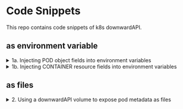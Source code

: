 # Code Snippets

This repo contains code snippets of k8s downwardAPI.

## as environment variable
<details><summary>1a. Injecting POD object fields into environment variables</summary>
  <p>
    
  ```
  apiVersion: v1
  kind: Pod
  metadata:
    name: <pod-name>
  spec:
    containers:
    - image: <image-name>
      name: <container-name>
      env:
      - name: POD_NAME
        valueFrom:
          fieldRef:
            fieldPath: metadata.name
      - name: POD_IP
        valueFrom:
          fieldRef:
            fieldPath: metadata.podIP
      - name: NODE_NAME
        valueFrom:
          fieldRef:
            fieldPath: metadata.nodeName
      - name: NODE_IP
        valueFrom:
          fieldRef:
            fieldPath: metadata.hostIP
  ...
  ```
  </p>
</details>

<details><summary>1b. Injecting CONTAINER resource fields into environment variables</summary>
  <p>
    
  ```
  apiVersion: v1
  kind: Pod
  metadata:
    name: <pod-name>
  spec:
    containers:
    - image: <image-name>
      name: <container-name>
      env:
      - name: MAX_CPU_CORES
        valueFrom:
          resourceFieldRef:
            resource: limits.cpu
      - name: MAX_MEMORY_KB
        valueFrom:
          resourceFieldRef:
            resource: limits.memory
            divisor: 1k
  ...
  ```
  </p>
</details>
    
## as files
<details><summary>2. Using a downwardAPI volume to expose pod metadata as files</summary>
  <p>
    
  ```
  apiVersion: v1
  kind: Pod
  metadata:
    name: <pod-name>
  spec:
    containers:
    - image: <image-name>
      name: <container-name>
      volumeMounts:
      - name: <vol-name>
        mountPath: </path/to/dir>
    volumes:
    - name: <vol-name>
      downwardAPI:
        items:
        - path: </path/to/file>
          fieldRef:
            fieldPath: metadata.name
  ...
  ```
  </p>
</details>
